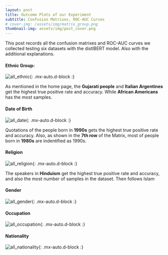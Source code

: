 ```yaml
---
layout: post
title: Outcome Plots of our Experiment
subtitle: Confusion Matrixes, ROC-AUC Curves
# cover-img: /assets/img/matrix_group.png
thumbnail-img: assets/img/post_cover.png
---
```


This post records all the confusion matrixes and ROC-AUC curves we collected testing six datasets with the distlBERT model.
Also with the additional explanations.

#### Ethnic Group:

![all_ethnic](../plots/all_ethnic.png){: .mx-auto.d-block :}

As mentioned in the home page, the **Gujarati people** and **Italian Argentines** get the highest true positive rate and accuracy. While **African Americans** has the most samples.

#### Date of Birth

![all_date](../plots/all_date.png){: .mx-auto.d-block :}

Quotations of the people born in **1990s** gets the highest true positive rate and accuracy. Also, as shown in the **7th row** of the Matrix, most of people born in **1980s** are indentified as 1990s.

#### Religion

![all_religion](../plots/all_religion.png){: .mx-auto.d-block :}

The speakers in **Hinduism** get the highest true positive rate and accuracy, and also the most number of samples in the dataset. Then follows Islam  

#### Gender

![all_gender](../plots/all_gender.png){: .mx-auto.d-block :}

#### Occupation

![all_occupation](../plots/all_occupation.png){: .mx-auto.d-block :}

#### Nationality

![all_nationality](../plots/all_nationality.png){: .mx-auto.d-block :}